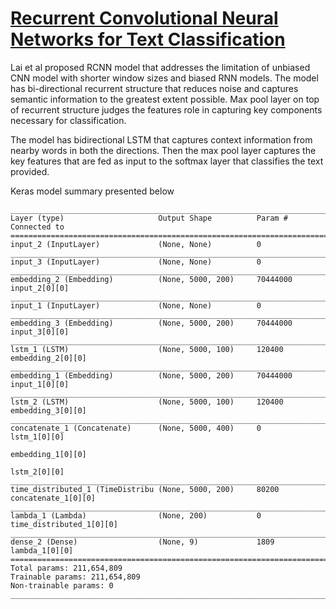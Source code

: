 # [Recurrent Convolutional Neural Networks for Text Classification](https://www.aaai.org/ocs/index.php/AAAI/AAAI15/paper/viewFile/9745/9552)

Lai et al proposed RCNN model that addresses the limitation of unbiased CNN model with shorter window sizes and biased RNN models. The model has bi-directional recurrent structure that reduces noise and captures semantic information to the greatest extent possible. Max pool layer on top of recurrent structure judges the features role in capturing key components necessary for classification.


The model has bidirectional LSTM that captures context information from nearby words in both the directions. Then the max pool layer captures the key features that are fed as input to the softmax layer that classifies the text provided.

Keras model summary presented below


```
____________________________________________________________________________________________________
Layer (type)                     Output Shape          Param #     Connected to
====================================================================================================
input_2 (InputLayer)             (None, None)          0
____________________________________________________________________________________________________
input_3 (InputLayer)             (None, None)          0
____________________________________________________________________________________________________
embedding_2 (Embedding)          (None, 5000, 200)     70444000    input_2[0][0]
____________________________________________________________________________________________________
input_1 (InputLayer)             (None, None)          0
____________________________________________________________________________________________________
embedding_3 (Embedding)          (None, 5000, 200)     70444000    input_3[0][0]
____________________________________________________________________________________________________
lstm_1 (LSTM)                    (None, 5000, 100)     120400      embedding_2[0][0]
____________________________________________________________________________________________________
embedding_1 (Embedding)          (None, 5000, 200)     70444000    input_1[0][0]
____________________________________________________________________________________________________
lstm_2 (LSTM)                    (None, 5000, 100)     120400      embedding_3[0][0]
____________________________________________________________________________________________________
concatenate_1 (Concatenate)      (None, 5000, 400)     0           lstm_1[0][0]
                                                                   embedding_1[0][0]
                                                                   lstm_2[0][0]
____________________________________________________________________________________________________
time_distributed_1 (TimeDistribu (None, 5000, 200)     80200       concatenate_1[0][0]
____________________________________________________________________________________________________
lambda_1 (Lambda)                (None, 200)           0           time_distributed_1[0][0]
____________________________________________________________________________________________________
dense_2 (Dense)                  (None, 9)             1809        lambda_1[0][0]
====================================================================================================
Total params: 211,654,809
Trainable params: 211,654,809
Non-trainable params: 0
____________________________________________________________________________________________________
```
